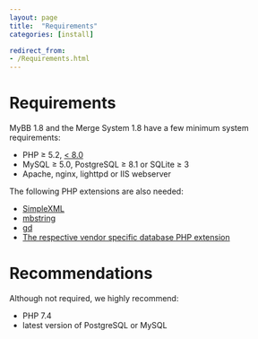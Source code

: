 ```yaml
---
layout: page
title:  "Requirements"
categories: [install]

redirect_from:
- /Requirements.html
---
```


# Requirements

MyBB 1.8 and the Merge System 1.8 have a few minimum system requirements:

- PHP &ge; 5.2, [&lt; 8.0](https://github.com/mybb/mybb/issues/4138)
- MySQL &ge; 5.0, PostgreSQL &ge; 8.1 or SQLite &ge; 3
- Apache, nginx, lighttpd or IIS webserver

The following PHP extensions are also needed:

- [SimpleXML](https://secure.php.net/manual/en/book.simplexml.php)
- [mbstring](https://secure.php.net/manual/en/book.mbstring.php)
- [gd](https://secure.php.net/manual/en/book.image.php)
- [The respective vendor specific database PHP extension](https://secure.php.net/manual/en/refs.database.php)

# Recommendations

Although not required, we highly recommend:

- PHP 7.4
- latest version of PostgreSQL or MySQL
